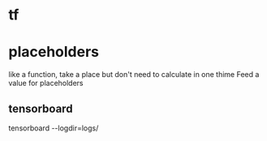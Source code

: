 # tf
# placeholders
like a function, take a place but don't need to calculate in one thime
Feed a value for placeholders
## tensorboard
tensorboard --logdir=logs/
